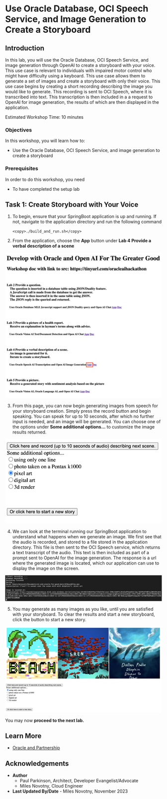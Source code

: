 # Use Oracle Database, OCI Speech Service, and Image Generation to Create a Storyboard

## Introduction

In this lab, you will use the Oracle Database, OCI Speech Service, and image generation through OpenAI to create a storyboard with your voice. This use case is relevant to individuals with impaired motor control who might have difficulty using a keyboard. This use case allows them to generate a set of images and create a storyboard with only their voice. This use case begins by creating a short recording describing the image you would like to generate. This recording is sent to OCI Speech, where it is transcribed into text. This transcription is then included in a a request to OpenAI for image generation, the results of which are then displayed in the application.

Estimated Workshop Time: 10 minutes

### Objectives

In this workshop, you will learn how to:
* Use the Oracle Database, OCI Speech Service, and image generation to create a storyboard

### Prerequisites

In order to do this workshop, you need

* To have completed the setup lab

## Task 1: Create Storyboard with Your Voice

1. To begin, ensure that your SpringBoot application is up and running. If not, navigate to the application directory and run the following command

    ```
    <copy>./build_and_run.sh</copy>
    ```

2. From the application, choose the **App** button under **Lab 4 Provide a verbal description of a scene**

  ![Choose lab 4 app](images/choose-lab-4.png)

3. From this page, you can now begin generating images from speech for your storyboard creation. Simply press the record button and begin speaking. You can speak for up to 10 seconds, after which no further input is needed, and an image will be generated. You can choose one of the options under **Some additional options...** to customize the image results returned.

  ![record audio](images/record-audio-screen.png)

4. We can look at the terminal running our SpringBoot application to understand what happens when we generate an image. We first see that the audio is recorded, and stored to a file stored in the application directory. This file is then sent to the OCI Speech service, which returns a text transcript of the audio. This text is then included as part of a prompt sent to OpenAI for the image generation. The response is a url where the generated image is located, which our application can use to display the image on the screen.

  ![audio recording transcription terminal](images/recording-console-output.png)

5. You may generate as many images as you like, until you are satisfied with your storyboard. To clear the results and start a new storyboard, click the button to start a new story.

  ![image generation results](images/full-storyboard.png)


You may now **proceed to the next lab.**

## Learn More

* [Oracle and Partnership](https://cohere.com/deployment-options/oracle)

## Acknowledgements
* **Author**
  * Paul Parkinson, Architect, Developer Evangelist/Advocate
  * Miles Novotny, Cloud Engineer
* **Last Updated By/Date** - Miles Novotny, November 2023
